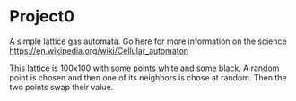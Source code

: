 # Project0
A simple lattice gas automata. Go here for more information on the science https://en.wikipedia.org/wiki/Cellular_automaton

This lattice is 100x100 with some points white and some black. A random point is chosen and then one of its neighbors is chose at random. Then the two points swap their value.
